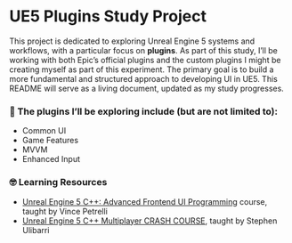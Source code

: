 # UE5 Plugins Study Project
This project is dedicated to exploring Unreal Engine 5 systems and workflows, with a particular focus on **plugins**. As part of this study, I’ll be working with both Epic’s official plugins and the custom plugins I might be creating myself as part of this experiment. The primary goal is to build a more fundamental and structured approach to developing UI in UE5. This README will serve as a living document, updated as my study progresses.

### 🧩 The plugins I’ll be exploring include (but are not limited to):
- Common UI
- Game Features
- MVVM
- Enhanced Input

### 🤓 Learning Resources
- [Unreal Engine 5 C++: Advanced Frontend UI Programming](www.udemy.com/course/ureal-engine-5-cpp-advanced-frontend-ui-programming/) course, taught by Vince Petrelli
- [Unreal Engine 5 C++ Multiplayer CRASH COURSE](www.udemy.com/course/ue5-multiplayer-crash-course/), taught by Stephen Ulibarri
